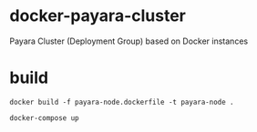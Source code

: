# docker-payara-cluster
Payara Cluster (Deployment Group) based on Docker instances

# build
`docker build -f payara-node.dockerfile -t payara-node .`

`docker-compose up`
